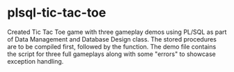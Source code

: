 # plsql-tic-tac-toe
Created Tic Tac Toe game with three gameplay demos using PL/SQL as part of Data Management and Database Design class. 
The stored procedures are to be compiled first, followed by the function. The demo file contains the script for three full gameplays along with some "errors" to showcase exception handling.

